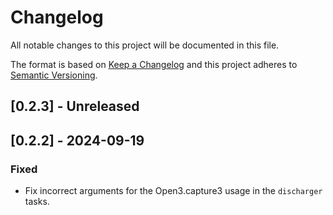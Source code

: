 # Changelog

All notable changes to this project will be documented in this file.

The format is based on [Keep a Changelog](http://keepachangelog.com/)
and this project adheres to [Semantic Versioning](http://semver.org/).

## [0.2.3] - Unreleased

## [0.2.2] - 2024-09-19

### Fixed

- Fix incorrect arguments for the Open3.capture3 usage in the `discharger` tasks.
